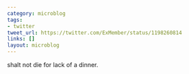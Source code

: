 ```yaml
---
category: microblog
tags:
- twitter
tweet_url: https://twitter.com/ExMember/status/1198260814
links: []
layout: microblog
---
```

shalt not die for lack of a dinner.
